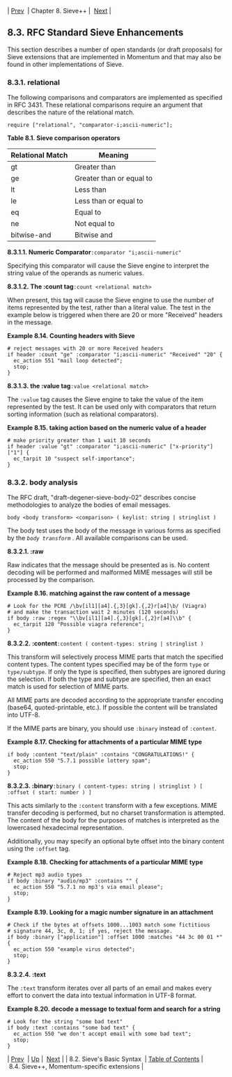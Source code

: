 | [Prev](sieve.syntax.basic)  | Chapter 8. Sieve++ |  [Next](sieve.ecaddons) |

## 8.3. RFC Standard Sieve Enhancements

This section describes a number of open standards (or draft proposals) for Sieve extensions that are implemented in Momentum and that may also be found in other implementations of Sieve.

### 8.3.1. relational

The following comparisons and comparators are implemented as specified in RFC 3431\. These relational comparisons require an argument that describes the nature of the relational match.

`require ["relational", "comparator-i;ascii-numeric"];`<a name="sieve.comparison.operators"></a>

**Table 8.1. Sieve comparison operators**

| Relational Match | Meaning |
| --- | --- |
| gt | Greater than |
| ge | Greater than or equal to |
| lt | Less than |
| le | Less than or equal to |
| eq | Equal to |
| ne | Not equal to |
| bitwise-and | Bitwise and |

**8.3.1.1. Numeric Comparator**`:comparator "i;ascii-numeric"`

Specifying this comparator will cause the Sieve engine to interpret the string value of the operands as numeric values.

**8.3.1.2. The :count tag**`:count <relational match>`

When present, this tag will cause the Sieve engine to use the number of items represented by the test, rather than a literal value. The test in the example below is triggered when there are 20 or more "Received" headers in the message.

<a name="example.sieve.count.headers"></a>

**Example 8.14. Counting headers with Sieve**

```
# reject messages with 20 or more Received headers
if header :count "ge" :comparator "i;ascii-numeric" "Received" "20" {
  ec_action 551 "mail loop detected";
  stop;
}
```

**8.3.1.3. the :value tag**`:value <relational match>`

The `:value` tag causes the Sieve engine to take the value of the item represented by the test. It can be used only with comparators that return sorting information (such as relational comparators).

<a name="example.sieve.numeric.value.header"></a>

**Example 8.15. taking action based on the numeric value of a header**

```
# make priority greater than 1 wait 10 seconds
if header :value "gt" :comparator "i;ascii-numeric" ["x-priority"] ["1"] {
  ec_tarpit 10 "suspect self-importance";
}
```

### 8.3.2. body analysis

The RFC draft, "draft-degener-sieve-body-02" describes concise methodologies to analyze the bodies of email messages.

`body <body transform> <comparison> ( keylist: string | stringlist )`

The body test uses the body of the message in various forms as specified by the *`body transform`*           . All available comparisons can be used.

**8.3.2.1. :raw**

Raw indicates that the message should be presented as is. No content decoding will be performed and malformed MIME messages will still be processed by the comparison.

<a name="example.sieve.raw.content"></a>

**Example 8.16. matching against the raw content of a message**

```
# Look for the PCRE /\bv[il1][a4].{,3}[gk].{,2}r[a4]\b/ (Viagra)
# and make the transaction wait 2 minutes (120 seconds)
if body :raw :regex "\\bv[il1][a4].{,3}[gk].{,2}r[a4]\\b" {
  ec_tarpit 120 "Possible viagra reference";
}
```

**8.3.2.2. :content**`:content ( content-types: string | stringlist )`

This transform will selectively process MIME parts that match the specified content types. The content types specified may be of the form `type` or `type/subtype`. If only the type is specified, then subtypes are ignored during the selection. If both the type and subtype are specified, then an exact match is used for selection of MIME parts.

All MIME parts are decoded according to the appropriate transfer encoding (base64, quoted-printable, etc.). If possible the content will be translated into UTF-8.

If the MIME parts are binary, you should use `:binary` instead of `:content`.

<a name="example.sieve.attachments"></a>

**Example 8.17. Checking for attachments of a particular MIME type**

```
if body :content "text/plain" :contains "CONGRATULATIONS!" {
  ec_action 550 "5.7.1 possible lottery spam";
  stop;
}
```

**8.3.2.3. :binary**`:binary ( content-types: string | stringlist ) [ :offset ( start: number ) ]`

This acts similarly to the `:content` transform with a few exceptions. MIME transfer decoding is performed, but no charset transformation is attempted. The content of the body for the purposes of matches is interpreted as the lowercased hexadecimal representation.

Additionally, you may specify an optional byte offset into the binary content using the `:offset` tag.

<a name="example.sieve.mp3"></a>

**Example 8.18. Checking for attachments of a particular MIME type**

```
# Reject mp3 audio types
if body :binary "audio/mp3" :contains "" {
  ec_action 550 "5.7.1 no mp3's via email please";
  stop;
}
```

<a name="example.sieve.magic.number"></a>

**Example 8.19. Looking for a magic number signature in an attachment**

```
# Check if the bytes at offsets 1000...1003 match some fictitious
# signature 44, 3c, 0, 1; if yes, reject the message.
if body :binary ["application"] :offset 1000 :matches "44 3c 00 01 *" {
  ec_action 550 "example virus detected";
  stop;
}
```

**8.3.2.4. :text**

The `:text` transform iterates over all parts of an email and makes every effort to convert the data into textual information in UTF-8 format.

<a name="example.sieve.decode"></a>

**Example 8.20. decode a message to textual form and search for a string**

```
# Look for the string "some bad text"
if body :text :contains "some bad text" {
  ec_action 550 "we don't accept email with some bad text";
  stop;
}
```

| [Prev](sieve.syntax.basic)  | [Up](sieve) |  [Next](sieve.ecaddons) |
| 8.2. Sieve's Basic Syntax  | [Table of Contents](index) |  8.4. Sieve++, Momentum-specific extensions |
